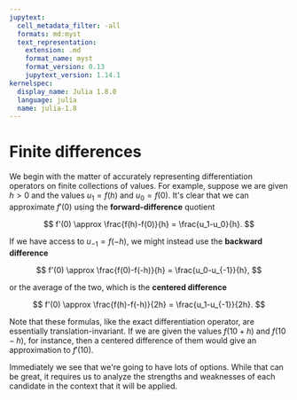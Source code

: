 ```yaml
---
jupytext:
  cell_metadata_filter: -all
  formats: md:myst
  text_representation:
    extension: .md
    format_name: myst
    format_version: 0.13
    jupytext_version: 1.14.1
kernelspec:
  display_name: Julia 1.8.0
  language: julia
  name: julia-1.8
---
```


# Finite differences

We begin with the matter of accurately representing differentiation operators on finite collections of values. For example, suppose we are given $h>0$ and the values $u_1=f(h)$ and $u_0=f(0)$. It's clear that we can approximate $f'(0)$ using the **forward-difference** quotient

$$
f'(0) \approx \frac{f(h)-f(0)}{h} = \frac{u_1-u_0}{h}. 
$$

If we have access to $u_{-1}=f(-h)$, we might instead use the **backward difference**

$$
f'(0) \approx \frac{f(0)-f(-h)}{h} = \frac{u_0-u_{-1}}{h},
$$

or the average of the two, which is the **centered difference**

$$
f'(0) \approx \frac{f(h)-f(-h)}{2h} = \frac{u_1-u_{-1}}{2h}.
$$

Note that these formulas, like the exact differentiation operator, are essentially translation-invariant. If we are given the values $f(10+h)$ and $f(10-h)$, for instance, then a centered difference of them would give an approximation to $f'(10)$. 

Immediately we see that we're going to have lots of options. While that can be great, it requires us to analyze the strengths and weaknesses of each candidate in the context that it will be applied.
